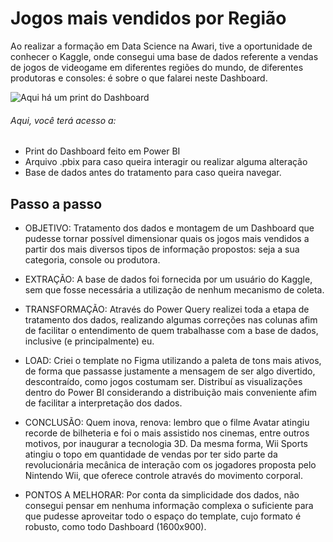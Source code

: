 # Jogos mais vendidos por Região
Ao realizar a formação em Data Science na Awari, tive a oportunidade de conhecer o Kaggle, onde consegui uma base de dados referente a vendas de jogos de videogame em diferentes regiões do mundo, de diferentes produtoras e consoles: é sobre o que falarei neste Dashboard.

![Aqui há um print do Dashboard](https://github.com/BitencourtVitor/bitencourtvitor/blob/main/Jogos%20mais%20vendidos%20por%20Regi%C3%A3o/print_dashboard.png)

###### Aqui, você terá acesso a:
- Print do Dashboard feito em Power BI
- Arquivo .pbix para caso queira interagir ou realizar alguma alteração
- Base de dados antes do tratamento para caso queira navegar.

## Passo a passo
- OBJETIVO: Tratamento dos dados e montagem de um Dashboard que pudesse tornar possível dimensionar quais os jogos mais vendidos a partir dos mais diversos tipos de informação propostos: seja a sua categoria, console ou produtora.

- EXTRAÇÃO: A base de dados foi fornecida por um usuário do Kaggle, sem que fosse necessária a utilização de nenhum 
mecanismo de coleta.
- TRANSFORMAÇÃO: Através do Power Query realizei toda a etapa de tratamento dos dados, realizando algumas correções nas colunas afim de facilitar o entendimento de quem trabalhasse com a base de dados, inclusive (e principalmente) eu.
- LOAD: Criei o template no Figma utilizando a paleta de tons mais ativos, de forma que passasse justamente a mensagem de ser algo divertido, descontraído, como jogos costumam ser. Distribuí as visualizações dentro do Power BI considerando a distribuição mais conveniente afim de facilitar a interpretação dos dados.
- CONCLUSÃO: Quem inova, renova: lembro que o filme Avatar atingiu recorde de bilheteria e foi o mais assistido nos cinemas, entre outros motivos, por inaugurar a tecnologia 3D. Da mesma forma, Wii Sports atingiu o topo em quantidade de vendas por ter sido parte da revolucionária mecânica de interação com os jogadores proposta pelo Nintendo Wii, que oferece controle através do movimento corporal.
- PONTOS A MELHORAR: Por conta da simplicidade dos dados, não consegui pensar em nenhuma informação complexa o suficiente para que pudesse aproveitar todo o espaço do template, cujo formato é robusto, como todo Dashboard (1600x900).
